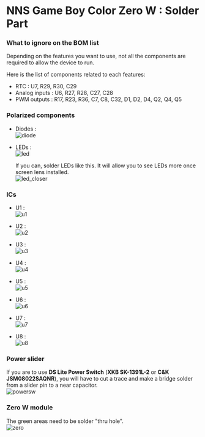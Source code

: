 # NNS Game Boy Color Zero W : Solder Part

### What to ignore on the BOM list
Depending on the features you want to use, not all the components are required to allow the device to run.  

Here is the list of components related to each features:  
- RTC : U7, R29, R30, C29  
- Analog inputs : U6, R27, R28, C27, C28  
- PWM outputs : R17, R23, R36, C7, C8, C32, D1, D2, D4, Q2, Q4, Q5  

### Polarized components
- Diodes :  
![diode](images/solder/diode.jpg)  

- LEDs :  
![led](images/solder/led.jpg)  

  If you can, solder LEDs like this. It will allow you to see LEDs more once screen lens installed.  
  ![led_closer](images/solder/led_closer.jpg)  


### ICs
- U1 :  
![u1](images/solder/u1.jpg)  

- U2 :  
![u2](images/solder/u2.jpg)  

- U3 :  
![u3](images/solder/u3.jpg)  

- U4 :  
![u4](images/solder/u4.jpg)  

- U5 :  
![u5](images/solder/u5.jpg)  

- U6 :  
![u6](images/solder/u6.jpg)  

- U7 :  
![u7](images/solder/u7.jpg)  

- U8 :  
![u8](images/solder/u8.jpg)  


### Power slider
If you are to use **DS Lite Power Switch** (**XKB SK-1391L-2** or **C&K JSM08022SAQNR**), you will have to cut a trace and make a bridge solder from a slider pin to a near capacitor.  
![powersw](images/solder/powersw.jpg)  


### Zero W module
The green areas need to be solder "thru hole".  
![zero](images/solder/zero.jpg)  

